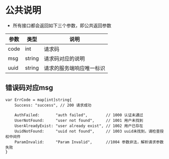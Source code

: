 # 公共说明
* 所有接口都会返回如下三个参数，即公共返回参数

|参数|类型|说明|
---|---|---
|code|int|请求码|
|msg|string|请求码对应的说明|
|uuid|string|请求的服务端响应唯一标识|

## 错误码对应msg
```
var ErrCode = map[int]string{
	Success: "success", // 200 请求成功

	AuthFailed:       "auth failed",        // 1000 认证未通过
	UserNotFound:     "user not found",     // 1001 用户未找到
	UserAlreadyExist: "user already exist", // 1002 用户已存在
	UuidNotFound:     "uuid not found",     // 1003 uuid未找到，请检查授权中间件
	ParamInvalid:     "Param Invalid",      //1004 参数非法，解析请求参数失败
}


```

